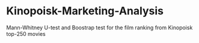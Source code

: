 # Kinopoisk-Marketing-Analysis
Mann-Whitney U-test and Boostrap test for the film ranking from Kinopoisk top-250 movies 
